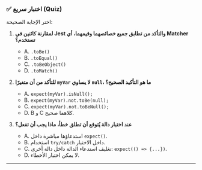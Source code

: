 ### ✅ اختبار سريع (Quiz)
اختر الإجابة الصحيحة:

1.  **لمقارنة كائنين في Jest والتأكد من تطابق جميع خصائصهما وقيمهما، أي Matcher تستخدم؟**
    * A. `.toBe()`
    * B. `.toEqual()`
    * C. `.toBeObject()`
    * D. `.toMatch()`

2.  **للتأكد من أن متغيرًا `myVar` لا يساوي `null`، ما هو التأكيد الصحيح؟**
    * A. `expect(myVar).isNull();`
    * B. `expect(myVar).not.toBe(null);`
    * C. `expect(myVar).not.toBeNull();`
    * D. B و C كلاهما صحيح.

3.  **عند اختبار دالة يُتوقع أن تطلق خطأ، ماذا يجب أن تفعل؟**
    * A. استدعاؤها مباشرة داخل `expect()`.
    * B. استخدام `try/catch` داخل الاختبار.
    * C. تغليف استدعاء الدالة داخل دالة أخرى: `expect(() => {...})`.
    * D. لا يمكن اختبار الأخطاء.

---